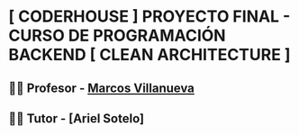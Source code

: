 # [ CODERHOUSE ] PROYECTO FINAL - CURSO DE PROGRAMACIÓN BACKEND [ CLEAN ARCHITECTURE ]  
## 👩‍💻 Profesor - [Marcos Villanueva](https://github.com/marcosvillanueva9)
## 👩‍💻 Tutor - [Ariel Sotelo]

